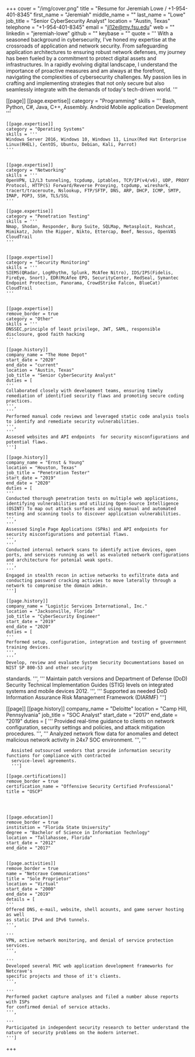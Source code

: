 +++
cover = "/img/cover.png"
title = "Resume for Jeremiah Lowe / +1-954-401-8345"
first_name = "Jeremiah"
middle_name = ""
last_name = "Lowe"
job_title = "Senior CyberSecurity Analyst"
location = "Austin, Texas"
telephone = "+1-954-401-8345"
email = "jl12e@my.fsu.edu"
web = ""
linkedin = "jeremiah-lowe"
github = ""
keybase = ""
quote = '''
With a seasoned background in cybersecurity, I've honed my expertise at the crossroads of application and network security. From safeguarding application architectures to ensuring robust network defenses, my journey has been fueled by a commitment to protect digital assets and infrastructures. In a rapidly evolving digital landscape, I understand the importance of proactive measures and am always at the forefront, navigating the complexities of cybersecurity challenges. My passion lies in crafting and implementing strategies that not only secure but also seamlessly integrate with the demands of today's tech-driven world.
'''

[[page]]
    [[page.expertise]]
    category = "Programming"
    skills = '''
    Bash, Python, C#, Java, C++, Assembly. Android Mobile application Development
    '''

    [[page.expertise]]
    category = "Operating Systems"
    skills = '''
    Windows Server 2016, Windows 10, Windows 11, Linux(Red Hat Enterprise Linux(RHEL), CentOS, Ubuntu, Debian, Kali, Parrot)
    '''


    [[page.expertise]]
    category = "Networking"
    skills = '''
    OpenVPN, L2/L3 tunneling, tcpdump, iptables, TCP/IP(v4/v6), UDP, PROXY Protocol, HTTP(S) Forward/Reverse Proxying, tcpdump, wireshark, tracert/traceroute, Nslookup, FTP/SFTP, DNS, ARP, DHCP, ICMP, SMTP, IMAP, POP3, SSH, TLS/SSL
    '''

    [[page.expertise]]
    category = "Penetration Testing"
    skills = '''
    Nmap, Shodan, Responder, Burp Suite, SQLMap, Metasploit, Hashcat, Mimikatz, John the Ripper, Nikto, Ettercap, Beef, Nessus, OpenVAS
    CloudTrail
    '''


    [[page.expertise]]
    category = "Security Monitoring"
    skills = '''
    SIEMS(QRadar, LogRhythm, Splunk, McAfee Nitro), IDS/IPS(Fidelis, FireEye, Snort), EDR(McAfee EPO, SecurityCenter, RedSeal, Symantec Endpoint Protection, Panorama, CrowdStrike Falcon, BlueCat)
    CloudTrail
    '''


    [[page.expertise]]
    remove_border = true
    category = "Other"
    skills = '''
    DNSSEC,principle of least privilege, JWT, SAML, responsible disclosure, good faith hacking
    '''

    [[page.history]]
    company_name = "The Home Depot"
    start_date = "2020"
    end_date = "current"
    location = "Austin, Texas"
    job_title = "Senior CyberSecurity Analyst"
    duties = [
    '''
    Collaborated closely with development teams, ensuring timely remediation of identified security flaws and promoting secure coding practices.
    ''',
    '''
    Performed manual code reviews and leveraged static code analysis tools to identify and remediate security vulnerabilities.
    ''',
    '''
    Assesed websites and API endpoints  for security misconfigurations and potential flaws.
    ''']

    [[page.history]]
    company_name = "Ernst & Young"
    location = "Houston, Texas"
    job_title = "Penetration Tester"
    start_date = "2019"
    end_date = "2020"
    duties = [
    '''
    Conducted thorough penetration tests on multiple web applications, identifying vulnerabilities and utilizing Open-Source Intelligence (OSINT) To map out attack surfaces and using manual and automated testing and scanning tools to discover application vulnerabilities.
    ''',
    '''
    Assessed Single Page Applications (SPAs) and API endpoints for security misconfigurations and potential flaws.
    ''',
    '''
    Conducted internal network scans to identify active devices, open ports, and services running as well as evaluted network configurations and architecture for potenial weak spots.
    ''',
    '''
    Engaged in stealth recon in active networks to exfiltrate data and conducting password cracking activies to move laterally through a network to compromise the domain admin.
    ''']

    [[page.history]]
    company_name = "Logistic Services International, Inc."
    location = "Jacksonville, Florida"
    job_title = "CyberSecurity Engineer"
    start_date = "2019"
    end_date = "2020"
    duties = [
    '''
    Performed setup, configuration, integration and testing of government training devices.
    ''',
    '''
    Develop, review and evaluate System Security Documentations based on NIST SP 800-53 and other security
standards.
    ''',
    '''
    Maintain patch versions and Department of Defense (DoD) Security Technical Implementation Guides (STIG)
levels on integrated systems and mobile devices
    2012.
    ''',
    '''
    Supported as needed DoD Information Assurance Risk Management Framework (DIARMF)
    ''']

[[page]]
    [[page.history]]
    company_name = "Deloitte"
    location = "Camp Hill, Pennsylvania"
    job_title = "SOC Analyst"
    start_date = "2017"
    end_date = "2019"
    duties = [
      '''
      Provided real-time guidance to clients on network configuration, security settings and policies, and attack
mitigation procedures.
      ''',
      '''
      Analyzed network flow data for anomalies and detect malicious network activity in 24x7 SOC environment.
      ''',
      '''

      Assisted outsourced vendors that provide information security functions for compliance with contracted
      service-level agreements.
      ''']
   
    [[page.certifications]]
    remove_border = true
    certification_name = "Offensive Security Certified Professional"
    title = "OSCP"




    [[page.education]]
    remove_border = true
    institution = "Florida State University"
    degree = "Bachelor of Science in Information Technlogy"
    location = "Tallahassee, Florida"
    start_date = "2012"
    end_date = "2017"


    [[page.activities]]
    remove_border = true
    name = "Netcrave Communications"
    title = "Sole Proprietor"
    location = "Virtual"
    start_date = "2000"
    end_date = "2019"
    details = [
    '''
    Offered DNS, e-mail, website, shell acounts, and game server hosting as well
    as static IPv4 and IPv6 tunnels.
    ''',

    '''
    VPN, active network monitoring, and denial of service protection services.
    ''',

    '''
    Developed several MVC web application development frameworks for Netcrave's
    specific projects and those of it's clients.
    ''',

    '''
    Performed packet capture analyses and filed a number abuse reports with ISPs
    for confirmed denial of service attacks.
    ''',

    '''
    Participated in independent security research to better understand the
    nature of security problems on the modern internet.
    ''']

+++
